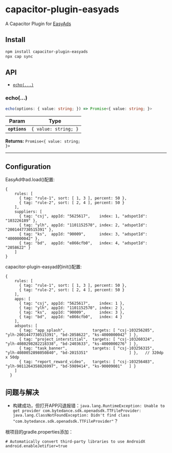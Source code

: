 # capacitor-plugin-easyads

A Capacitor Plugin for [EasyAds](https://github.com/bayescom/EasyAds)

## Install

```bash
npm install capacitor-plugin-easyads
npx cap sync
```

## API

<docgen-index>

* [`echo(...)`](#echo)

</docgen-index>

<docgen-api>
<!--Update the source file JSDoc comments and rerun docgen to update the docs below-->

### echo(...)

```typescript
echo(options: { value: string; }) => Promise<{ value: string; }>
```

| Param         | Type                            |
| ------------- | ------------------------------- |
| **`options`** | <code>{ value: string; }</code> |

**Returns:** <code>Promise&lt;{ value: string; }&gt;</code>

--------------------

</docgen-api>

## Configuration
EasyAd中ad.load()配置:
```
{
    rules: [
      { tag: "rule-1", sort: [ 1, 3 ], percent: 50 },
      { tag: "rule-2", sort: [ 2, 4 ], percent: 50 }
    ],
    suppliers: [
      { tag: "csj", appId: "5625617",    index: 1, "adspotId": "103226189" },
      { tag: "ylh", appId: "1101152570", index: 2, "adspotId": "2001447730515391" },
      { tag: "ks",  appId: "90009",      index: 3, "adspotId": "4000000042" },
      { tag: "bd",  appId: "e866cfb0",   index: 4, "adspotId": "2058622" }
    ]
}
```


capacitor-plugin-easyad的init()配置:
```
{
    rules: [
      { tag: "rule-1", sort: [ 1, 3 ], percent: 50 },
      { tag: "rule-2", sort: [ 2, 4 ], percent: 50 }
    ],
    apps: [
      { tag: "csj", appId: "5625617",    index: 1 },
      { tag: "ylh", appId: "1101152570", index: 2 },
      { tag: "ks",  appId: "90009",      index: 3 },
      { tag: "bd",  appId: "e866cfb0",   index: 4 }
    ],
    adspots: [
      { tag: "app_splash",            targets: [ "csj-103256285", "ylh-2001447730515391", "bd-2058622", "ks-4000000042" ] },
      { tag: "project_interstitial",  targets: [ "csj-103260324", "ylh-4080298282218338", "bd-2403633", "ks-4000000276" ] },
      { tag: "task_banner",           targets: [ "csj-103256315", "ylh-4080052898050840", "bd-2015351"                  ] },   // 320dp x 50dp
      { tag: "report_reward_video",   targets: [ "csj-103256483", "ylh-9011264358826997", "bd-5989414", "ks-90009001"   ] }
    ]
  }
```

## 问题与解决
* 构建成功，但打开APP闪退报错：`java.lang.RuntimeException: Unable to get provider com.bytedance.sdk.openadsdk.TTFileProvider: java.lang.ClassNotFoundException: Didn't find class "com.bytedance.sdk.openadsdk.TTFileProvider"`？

根项目的gradle.properties添加：
```
# Automatically convert third-party libraries to use AndroidX
android.enableJetifier=true
```
